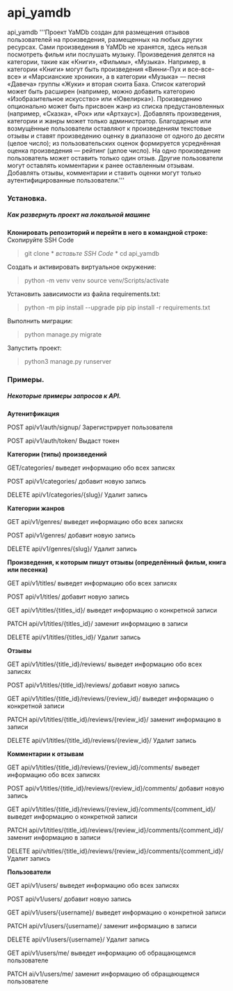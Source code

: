 # api_yamdb
api_yamdb
'''Проект YaMDb создан для размещения отзывов пользователей на произведения, размещенных на любых других ресурсах. Сами произведения в YaMDb не хранятся, здесь нельзя посмотреть фильм или послушать музыку.
Произведения делятся на категории, такие как «Книги», «Фильмы», «Музыка». Например, в категории «Книги» могут быть произведения «Винни-Пух и все-все-все» и «Марсианские хроники», а в категории «Музыка» — песня «Давеча» группы «Жуки» и вторая сюита Баха. Список категорий может быть расширен (например, можно добавить категорию «Изобразительное искусство» или «Ювелирка»).
Произведению опционально может быть присвоен жанр из списка предустановленных (например, «Сказка», «Рок» или «Артхаус»).
Добавлять произведения, категории и жанры может только администратор.
Благодарные или возмущённые пользователи оставляют к произведениям текстовые отзывы и ставят произведению оценку в диапазоне от одного до десяти (целое число); из пользовательских оценок формируется усреднённая оценка произведения — рейтинг (целое число). На одно произведение пользователь может оставить только один отзыв.
Другие пользователи могут оставлять комментарии к ранее оставленным отзывам.
Добавлять отзывы, комментарии и ставить оценки могут только аутентифицированные пользователи.'''

### Установка.
##### Как развернуть проект на локальной машине

**Клонировать репозиторий и перейти в него в командной строке:**
Скопируйте SSH Code
> git clone * *вставьте SSH Code* *
> cd api_yamdb

Cоздать и активировать виртуальное окружение:
> python -m venv venv
> source venv/Scripts/activate

Установить зависимости из файла requirements.txt:
> python -m pip install --upgrade pip
> pip install -r requirements.txt

Выполнить миграции:
> python manage.py migrate

Запустить проект:
> python3 manage.py runserver

### Примеры.
##### Некоторые примеры запросов к API.

**Аутенитфикация**

POST api/v1/auth/signup/
Зарегистрирует пользователя

POST api/v1/auth/token/
Выдаст токен


**Категории (типы) произведений**

GET/categories/
выведет информацию обо всех записях

POST api/v1/categories/
добавит новую запись

DELETE api/v1/categories/{slug}/
Удалит запись


**Категории жанров**

GET api/v1/genres/
выведет информацию обо всех записях

POST api/v1/genres/
добавит новую запись

DELETE api/v1/genres/{slug}/
Удалит запись


**Произведения, к которым пишут отзывы (определённый фильм, книга или песенка)**

GET api/v1/titles/
выведет информацию обо всех записях

POST api/v1/titles/
добавит новую запись

GET api/v1/titles/{titles_id}/
выведет информацию о конкретной записи

PATCH api/v1/titles/{titles_id}/
заменит информацию в записи

DELETE api/v1/titles/{titles_id}/
Удалит запись


**Отзывы**

GET api/v1/titles/{title_id}/reviews/
выведет информацию обо всех записях

POST api/v1/titles/{title_id}/reviews/
добавит новую запись

GET api/v1/titles/{title_id}/reviews/{review_id}/
выведет информацию о конкретной записи

PATCH api/v1/titles/{title_id}/reviews/{review_id}/
заменит информацию в записи

DELETE api/v1/titles/{title_id}/reviews/{review_id}/
Удалит запись


**Комментарии к отзывам**

GET api/v1/titles/{title_id}/reviews/{review_id}/comments/
выведет информацию обо всех записях

POST api/v1/titles/{title_id}/reviews/{review_id}/comments/
добавит новую запись

GET api/v1/titles/{title_id}/reviews/{review_id}/comments/{comment_id}/
выведет информацию о конкретной записи

PATCH api/v1/titles/{title_id}/reviews/{review_id}/comments/{comment_id}/
заменит информацию в записи

DELETE api/v/titles/{title_id}/reviews/{review_id}/comments/{comment_id}/
Удалит запись


**Пользователи**

GET api/v1/users/
выведет информацию обо всех записях

POST api/v1/users/
добавит новую запись

GET api/v1/users/{username}/
выведет информацию о конкретной записи

PATCH api/v1/users/{username}/
заменит информацию в записи

DELETE api/v1/users/{username}/
Удалит запись

GET api/v1/users/me/
выведет информацию об обращающемся пользователе

PATCH ai/v1/users/me/
заменит информацию об обращающемся пользователе
